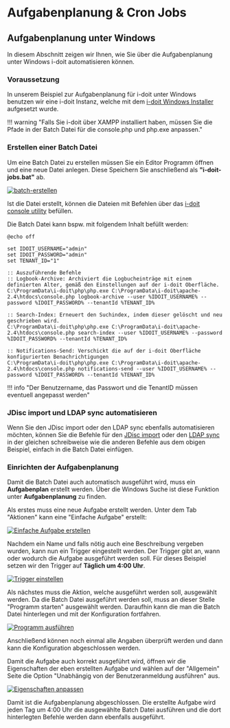 # Aufgabenplanung & Cron Jobs

## Aufgabenplanung unter Windows

In diesem Abschnitt zeigen wir Ihnen, wie Sie über die Aufgabenplanung unter Windows i-doit automatisieren können.

### Voraussetzung

In unserem Beispiel zur Aufgabenplanung für i-doit unter Windows benutzen wir eine i-doit Instanz, welche mit dem [i-doit Windows Installer](../installation/manuelle-installation/microsoft-windows-server/index.md) aufgesetzt wurde.

!!! warning "Falls Sie i-doit über XAMPP installiert haben, müssen Sie die Pfade in der Batch Datei für die console.php und php.exe anpassen."

### Erstellen einer Batch Datei

Um eine Batch Datei zu erstellen müssen Sie ein Editor Programm öffnen und eine neue Datei anlegen. Diese Speichern Sie anschließend als **"i-doit-jobs.bat"** ab.

[![batch-erstellen](../assets/images/de/automatisierung-und-integration/aufgabenplanung-und-cronjobs/1-auc.png)](../assets/images/de/automatisierung-und-integration/aufgabenplanung-und-cronjobs/1-auc.png)

Ist die Datei erstellt, können die Dateien mit Befehlen über das [i-doit console utility](../automatisierung-und-integration/cli/index.md) befüllen.

Die Batch Datei kann bspw. mit folgendem Inhalt befüllt werden:

```batch
@echo off

set IDOIT_USERNAME="admin"
set IDOIT_PASSWORD="admin"
set TENANT_ID="1"

:: Auszuführende Befehle
:: Logbook-Archive: Archiviert die Logbucheinträge mit einem definierten Alter, gemäß den Einstellungen auf der i-doit Oberfläche.
C:\ProgramData\i-doit\php\php.exe C:\ProgramData\i-doit\apache-2.4\htdocs\console.php logbook-archive --user %IDOIT_USERNAME% --password %IDOIT_PASSWORD% --tenantId %TENANT_ID%

:: Search-Index: Erneuert den Suchindex, indem dieser gelöscht und neu geschrieben wird.
C:\ProgramData\i-doit\php\php.exe C:\ProgramData\i-doit\apache-2.4\htdocs\console.php search-index --user %IDOIT_USERNAME% --password %IDOIT_PASSWORD% --tenantId %TENANT_ID%

:: Notifications-Send: Verschickt die auf der i-doit Oberfläche konfigurierten Benachrichtigungen
C:\ProgramData\i-doit\php\php.exe C:\ProgramData\i-doit\apache-2.4\htdocs\console.php notifications-send --user %IDOIT_USERNAME% --password %IDOIT_PASSWORD% --tenantId %TENANT_ID%
```

!!! info "Der Benutzername, das Passwort und die TenantID müssen eventuell angepasst werden"

### JDisc import und LDAP sync automatisieren

Wenn Sie den JDisc import oder den LDAP sync ebenfalls automatisieren möchten, können Sie die Befehle für den [JDisc import](../automatisierung-und-integration/cli/index.md) oder den [LDAP sync](../automatisierung-und-integration/cli/index.md) in der gleichen schreibweise wie die anderen Befehle aus dem obigen Beispiel, einfach in die Batch Datei einfügen.

### Einrichten der Aufgabenplanung

Damit die Batch Datei auch automatisch ausgeführt wird, muss ein **Aufgabenplan** erstellt werden.
Über die Windows Suche ist diese Funktion unter **Aufgabenplanung** zu finden.

Als erstes muss eine neue Aufgabe erstellt werden. Unter dem Tab "Aktionen" kann eine "Einfache Aufgabe" erstellt:

[![Einfache Aufgabe erstellen](../assets/images/de/automatisierung-und-integration/aufgabenplanung-und-cronjobs/2-auc.png)](../assets/images/de/automatisierung-und-integration/aufgabenplanung-und-cronjobs/2-auc.png)

Nachdem ein Name und falls nötig auch eine Beschreibung vergeben wurden, kann nun ein Trigger eingestellt werden.
Der Trigger gibt an, wann oder wodurch die Aufgabe ausgeführt werden soll.
Für dieses Beispiel setzen wir den Trigger auf **Täglich um 4:00 Uhr**.

[![Trigger einstellen](../assets/images/de/automatisierung-und-integration/aufgabenplanung-und-cronjobs/3-auc.png)](../assets/images/de/automatisierung-und-integration/aufgabenplanung-und-cronjobs/3-auc.png)

Als nächstes muss die Aktion, welche ausgeführt werden soll, ausgewählt werden. Da die Batch Datei ausgeführt werden soll, muss an dieser Stelle "Programm starten" ausgewählt werden.
Daraufhin kann die man die Batch Datei hinterlegen und mit der Konfiguration fortfahren.

[![Programm ausführen](../assets/images/de/automatisierung-und-integration/aufgabenplanung-und-cronjobs/4-auc.png)](../assets/images/de/automatisierung-und-integration/aufgabenplanung-und-cronjobs/4-auc.png)

Anschließend können noch einmal alle Angaben überprüft werden und dann kann die Konfiguration abgeschlossen werden.

Damit die Aufgabe auch korrekt ausgeführt wird, öffnen wir die Eigenschaften der eben erstellten Aufgabe und wählen auf der "Allgemein" Seite die Option "Unabhängig von der Benutzeranmeldung ausführen" aus.

[![Eigenschaften anpassen](../assets/images/de/automatisierung-und-integration/aufgabenplanung-und-cronjobs/5-auc.png)](../assets/images/de/automatisierung-und-integration/aufgabenplanung-und-cronjobs/5-auc.png)

Damit ist die Aufgabenplanung abgeschlossen.
Die erstellte Aufgabe wird jeden Tag um 4:00 Uhr die ausgewählte Batch Datei ausführen und die dort hinterlegten Befehle werden dann ebenfalls ausgeführt.
